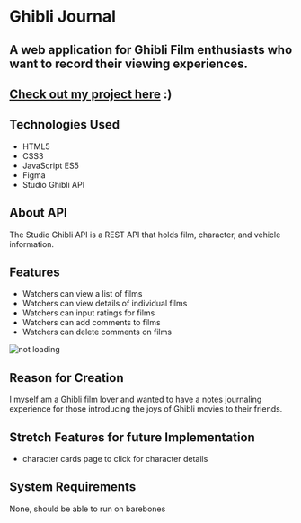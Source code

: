 # Ghibli Journal

## A web application for Ghibli Film enthusiasts who want to record their viewing experiences.

## [Check out my project here](https://jonathan-byun.github.io/ghibli-journal/) :)

## Technologies Used
- HTML5
- CSS3
- JavaScript ES5
- Figma
- Studio Ghibli API

## About API
The Studio Ghibli API is a REST API that holds film, character, and vehicle information.

## Features
- Watchers can view a list of films
- Watchers can view details of individual films
- Watchers can input ratings for films
- Watchers can add comments to films
- Watchers can delete comments on films

![not loading](images/ajax.gif "Commenting Feature")

## Reason for Creation
I myself am a Ghibli film lover and wanted to have a notes journaling experience for those introducing the joys of Ghibli movies to their friends.

## Stretch Features for future Implementation
- character cards page to click for character details

## System Requirements
None, should be able to run on barebones
